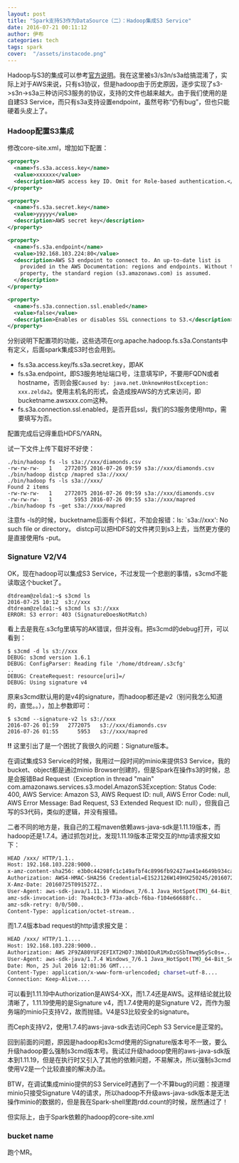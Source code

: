 ```yaml
---
layout: post
title: "Spark支持S3作为DataSource（二）：Hadoop集成S3 Service"
date: 2016-07-21 00:11:12
author: 伊布
categories: tech
tags: spark
cover:  "/assets/instacode.png"
---
```


Hadoop与S3的集成可以参考[官方说明](http://hadoop.apache.org/docs/current/hadoop-aws/tools/hadoop-aws/index.html)。我在这里被s3/s3n/s3a给搞混淆了，实际上对于AWS来说，只有s3协议，但是hadoop由于历史原因，逐步实现了s3->s3n->s3a三种访问S3服务的协议，支持的文件也越来越大。由于我们使用的是自建S3 Service，而只有s3a支持设置endpoint，虽然号称“仍有bug”，但也只能硬着头皮上了。

### Hadoop配置S3集成

修改core-site.xml，增加如下配置：

```xml
<property>
  <name>fs.s3a.access.key</name>
  <value>xxxxxx</value>
  <description>AWS access key ID. Omit for Role-based authentication.</description>
</property>

<property>
  <name>fs.s3a.secret.key</name>
  <value>yyyyy</value>
  <description>AWS secret key</description>
</property>

<property>
  <name>fs.s3a.endpoint</name>
  <value>192.168.103.224:80</value>
  <description>AWS S3 endpoint to connect to. An up-to-date list is
    provided in the AWS Documentation: regions and endpoints. Without this
    property, the standard region (s3.amazonaws.com) is assumed.
  </description>
</property>

<property>
  <name>fs.s3a.connection.ssl.enabled</name>
  <value>false</value>
  <description>Enables or disables SSL connections to S3.</description>
</property>
```

分别说明下配置项的功能，这些选项在org.apache.hadoop.fs.s3a.Constants中有定义，后面spark集成S3时也会用到。

- fs.s3a.access.key/fs.s3a.secret.key，即AK
- fs.s3a.endpoint，即S3服务地址端口号，注意填写IP，不要用FQDN或者hostname，否则会报`Caused by: java.net.UnknownHostException: xxx.zelda2`。使用主机名的形式，会造成按AWS的方式来访问，即bucketname.awsxxx.com这种。
- fs.s3a.connection.ssl.enabled，是否开启ssl，我们的S3服务使用http，需要填写为否。

配置完成后记得重启HDFS/YARN。

试一下文件上传下载好不好使：


```
./bin/hadoop fs -ls s3a://xxx/diamonds.csv
-rw-rw-rw-   1    2772075 2016-07-26 09:59 s3a://xxx/diamonds.csv
./bin/hadoop distcp /mapred s3a://xxx/
./bin/hadoop fs -ls s3a://xxx/
Found 2 items
-rw-rw-rw-   1    2772075 2016-07-26 09:59 s3a://xxx/diamonds.csv
-rw-rw-rw-   1       5953 2016-07-26 09:55 s3a://xxx/mapred
./bin/hadoop fs -get s3a://xxx/mapred
```


注意fs -ls的时候，bucketname后面有个斜杠，不加会报错：ls: `s3a://xxx': No such file or directory。
distcp可以把HDFS的文件拷贝到s3上去，当然更方便的是直接使用fs -put。

### Signature V2/V4

OK，现在hadoop可以集成S3 Service，不过发现一个悲剧的事情，s3cmd不能读取这个bucket了。

```
dtdream@zelda1:~$ s3cmd ls
2016-07-25 10:12  s3://xxx
dtdream@zelda1:~$ s3cmd ls s3://xxx
ERROR: S3 error: 403 (SignatureDoesNotMatch)
```

看上去是我在.s3cfg里填写的AK错误，但并没有。把s3cmd的debug打开，可以看到：

```
$ s3cmd -d ls s3://xxx
DEBUG: s3cmd version 1.6.1
DEBUG: ConfigParser: Reading file '/home/dtdream/.s3cfg'
..
DEBUG: CreateRequest: resource[uri]=/
DEBUG: Using signature v4
```

原来s3cmd默认用的是v4的signature，而hadoop都还是v2（别问我怎么知道的，直觉。。），加上参数即可：

```
$ s3cmd --signature-v2 ls s3://xxx
2016-07-26 01:59   2772075   s3://xxx/diamonds.csv
2016-07-26 01:55      5953   s3://xxx/mapred
```
**!!**
这里引出了是一个困扰了我很久的问题：Signature版本。

在调试集成S3 Service的时候，我用过一段时间的minio来提供S3 Service，我的bucket、object都是通过minio Browser创建的，但是Spark在操作s3的时候，总是会报错Bad Request（Exception in thread "main" com.amazonaws.services.s3.model.AmazonS3Exception: Status Code: 400, AWS Service: Amazon S3, AWS Request ID: null, AWS Error Code: null, AWS Error Message: Bad Request, S3 Extended Request ID: null），但我自己写的S3代码，类似的逻辑，并没有报错。

二者不同的地方是，我自己的工程maven依赖aws-java-sdk是1.11.19版本，而hadoop还是1.7.4。通过抓包对比，发现1.11.19版本正常交互的http请求报文如下：

```bash
HEAD /xxx/ HTTP/1.1..
Host: 192.168.103.228:9000..
x-amz-content-sha256: e3b0c44298fc1c149afbf4c8996fb92427ae41e4649b934ca495991b7852b855..
Authorization: AWS4-HMAC-SHA256 Credential=E1S2J126W149HX250245/20160725/us-east-1/s3/aws4_request, SignedHeaders=amz-sdk-invocation-id;amz-sdk-retry;content-type;host;user-agent;x-amz-content-sha256;x-amz-date, Signature=ed31685d71e03518b0f048798ca7d125246f155d6e5c9bfa9cf06524c5251002..
X-Amz-Date: 20160725T091527Z..
User-Agent: aws-sdk-java/1.11.19 Windows_7/6.1 Java_HotSpot(TM)_64-Bit_Server_VM/25.40-b25/1.8.0_40..
amz-sdk-invocation-id: 7ba4c0c3-f73a-a8cb-f6ba-f104e66688fc..
amz-sdk-retry: 0/0/500..
Content-Type: application/octet-stream..
```

而1.7.4版本bad request的http请求报文是：

```bash
HEAD /xxx/ HTTP/1.1....
Host: 192.168.103.228:9000..
Authorization: AWS 2F9ZA80YUF2EFIXT2HD7:3Nb0IOuR1MxDzGSbTmwq95ySc0s=....
User-Agent: aws-sdk-java/1.7.4 Windows_7/6.1 Java_HotSpot(TM)_64-Bit_Server_VM/25.40-b25/1.8.0_40....
Date: Mon, 25 Jul 2016 12:01:36 GMT....
Content-Type: application/x-www-form-urlencoded; charset=utf-8....
Connection: Keep-Alive....
```

可以看到1.11.19中Authorization是AWS4-XX，而1.7.4还是AWS。这样结论就比较清晰了，1.11.19使用的是Signature v4，而1.7.4使用的是Signature V2，而作为服务端的minio只支持V2，故而抛错。V4是S3比较安全的signature。

而Ceph支持V2，使用1.7.4的aws-java-sdk去访问Ceph S3 Service是正常的。

回到前面的问题，原因是hadoop和s3cmd使用的Signature版本号不一致，要么升级hadoop要么强制s3cmd版本号。我试过升级hadoop使用的aws-java-sdk版本到1.11.19，但是在执行时又引入了其他的依赖问题，不易解决，所以强制s3cmd使用V2是一个比较直接的解决办法。

BTW，在调试集成minio提供的S3 Service时遇到了一个不算bug的问题：按道理minio只接受Signature V4的请求，所以hadoop不升级aws-java-sdk版本是无法操作minio的数据的，但是我在Spark-shell里跑rdd.count的时候，居然通过了！

但实际上，由于Spark依赖的hadoop的core-site.xml




### bucket name


跑个MR。



















